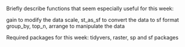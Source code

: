 Briefly describe functions that seem especially useful for this week:

gain to modify the data scale, st_as_sf to convert the data to sf format
group_by, top_n, arrange to manipulate the data

Required packages for this week: tidyvers, raster, sp and sf packages